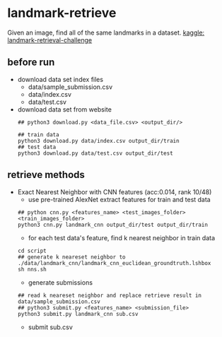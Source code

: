 # landmark-retrieve
Given an image, find all of the same landmarks in a dataset. [kaggle: landmark-retrieval-challenge](https://www.kaggle.com/c/landmark-retrieval-challenge)


## before run
* download data set index files
    - data/sample_submission.csv
    - data/index.csv
    - data/test.csv
* download data set from website
    ```
    ## python3 download.py <data_file.csv> <output_dir/>
    
    ## train data
    python3 download.py data/index.csv output_dir/train
    ## test data
    python3 download.py data/test.csv output_dir/test
    
    ```

## retrieve methods

* Exact Nearest Neighbor with CNN features (acc:0.014, rank 10/48)
    * use pre-trained AlexNet extract features for train and test data
    ```
    ## python cnn.py <features_name> <test_images_folder> <train_images_folder>
    python3 cnn.py landmark_cnn output_dir/test output_dir/train
    ```
    * for each test data's feature, find k nearest neighbor in train data
    ```
    cd script
    ## generate k neareset neighbor to ./data/landmark_cnn/landmark_cnn_euclidean_groundtruth.lshbox
    sh nns.sh 
    ```
    * generate submissions
    ```
    ## read k neareset neighbor and replace retrieve result in data/sample_submission.csv
    ## python3 submit.py <features_name> <submission_file>
    python3 submit.py landmark_cnn sub.csv
    ```
    * submit sub.csv
    
